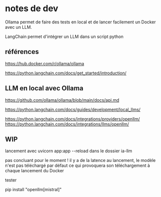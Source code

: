 # notes de dev

Ollama permet de faire des tests en local et de lancer facilement un Docker avec un LLM.

LangChain permet d'intégrer un LLM dans un script python

## références
https://hub.docker.com/r/ollama/ollama

https://python.langchain.com/docs/get_started/introduction/

## LLM en local avec Ollama
https://github.com/ollama/ollama/blob/main/docs/api.md

https://python.langchain.com/docs/guides/development/local_llms/

https://python.langchain.com/docs/integrations/providers/openllm/
https://python.langchain.com/docs/integrations/llms/openllm/

## WIP
lancement avec uvicorn app:app --reload dans le dossier ia-llm

pas concluant pour le moment ! il y a de la latence au lancement, le modèle n'est pas téléchargé par défaut ce qui provoquera son téléchargement à chaque lancement du Docker

tester

pip install "openllm[mistral]"